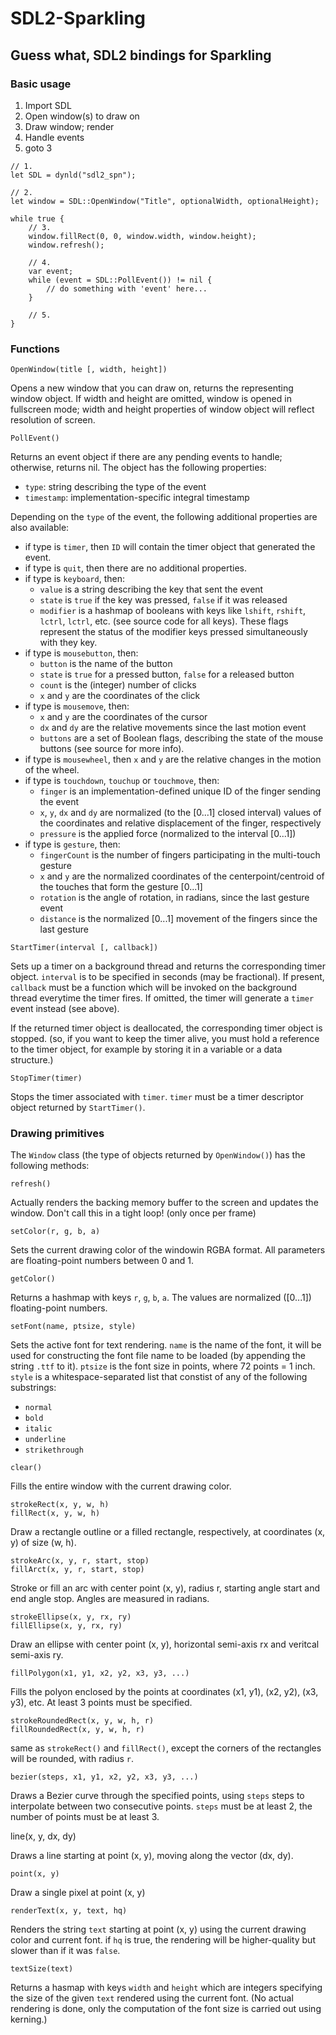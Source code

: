 # SDL2-Sparkling

## Guess what, SDL2 bindings for Sparkling

### Basic usage

1. Import SDL
2. Open window(s) to draw on
3. Draw window; render
4. Handle events
5. goto 3

<!-- commity-comment -->

    // 1.
    let SDL = dynld("sdl2_spn");
    
    // 2.
    let window = SDL::OpenWindow("Title", optionalWidth, optionalHeight);
    
    while true {
        // 3.
        window.fillRect(0, 0, window.width, window.height);
        window.refresh();
        
        // 4.
        var event;
        while (event = SDL::PollEvent()) != nil {
            // do something with 'event' here...
        }
        
        // 5.
    }

### Functions

    OpenWindow(title [, width, height])

Opens a new window that you can draw on, returns the representing
window object. If width and height are omitted, window is opened
in fullscreen mode; width and height properties of window object
will reflect resolution of screen.

    PollEvent()

Returns an event object if there are any pending events to handle;
otherwise, returns nil. The object has the following properties:

 - `type`: string describing the type of the event
 - `timestamp`: implementation-specific integral timestamp

Depending on the `type` of the event, the following additional
properties are also available:

 - if type is `timer`, then `ID` will contain the timer object that
   generated the event.
 - if type is `quit`, then there are no additional properties.
 - if type is `keyboard`, then:
   - `value` is a string describing the key that sent the event
   - `state` is `true` if the key was pressed, `false` if it was released
   - `modifier` is a hashmap of booleans with keys like `lshift`,
     `rshift`, `lctrl`, `lctrl`, etc. (see source code for all keys).
	 These flags represent the status of the modifier keys pressed
	 simultaneously with they key.
 - if type is `mousebutton`, then:
   - `button` is the name of the button
   - `state` is `true` for a pressed button, `false` for a released button
   - `count` is the (integer) number of clicks
   - `x` and `y` are the coordinates of the click
 - if type is `mousemove`, then:
   - `x` and `y` are the coordinates of the cursor
   - `dx` and `dy` are the relative movements since the last motion event
   - `buttons` are a set of Boolean flags, describing the state of the
     mouse buttons (see source for more info).
 - if type is `mousewheel`, then `x` and `y` are the relative changes in
   the motion of the wheel.
 - if type is `touchdown`, `touchup` or `touchmove`, then:
   - `finger` is an implementation-defined unique ID of the finger sending
     the event
   - `x`, `y`, `dx` and `dy` are normalized (to the [0...1] closed interval)
     values of the coordinates and relative displacement of the finger,
	 respectively
   - `pressure` is the applied force (normalized to the interval [0...1])
 - if type is `gesture`, then:
   - `fingerCount` is the number of fingers participating in the multi-touch
     gesture
   - `x` and `y` are the normalized coordinates of the centerpoint/centroid
     of the touches that form the gesture [0...1]
   - `rotation` is the angle of rotation, in radians, since the last gesture
     event
   - `distance` is the normalized [0...1] movement of the fingers since
     the last gesture

<!-- commity-comment -->

    StartTimer(interval [, callback])

Sets up a timer on a background thread and returns the corresponding timer
object. `interval` is to be specified in seconds (may be fractional).
If present, `callback` must be a function which will be invoked on the
background thread everytime the timer fires. If omitted, the timer
will generate a `timer` event instead (see above).

If the returned timer object is deallocated, the corresponding timer
object is stopped. (so, if you want to keep the timer alive, you must
hold a reference to the timer object, for example by storing it in a
variable or a data structure.)

    StopTimer(timer)

Stops the timer associated with `timer`. `timer` must be a timer
descriptor object returned by `StartTimer()`.

### Drawing primitives

The `Window` class (the type of objects returned by `OpenWindow()`)
has the following methods:

    refresh()

Actually renders the backing memory buffer to the screen and updates
the window. Don't call this in a tight loop! (only once per frame)

    setColor(r, g, b, a)

Sets the current drawing color of the windowin RGBA format. All
parameters are floating-point numbers between 0 and 1.

    getColor()

Returns a hashmap with keys `r`, `g`, `b`, `a`. The values are
normalized ([0...1]) floating-point numbers.

    setFont(name, ptsize, style)

Sets the active font for text rendering. `name` is the name of the font,
it will be used for constructing the font file name to be loaded (by
appending the string `.ttf` to it). `ptsize` is the font size in points,
where 72 points = 1 inch. `style` is a whitespace-separated list that
constist of any of the following substrings:

 - `normal`
 - `bold`
 - `italic`
 - `underline`
 - `strikethrough`

<!-- commity-comment -->

    clear()

Fills the entire window with the current drawing color.

    strokeRect(x, y, w, h)
    fillRect(x, y, w, h)

Draw a rectangle outline or a filled rectangle, respectively,
at coordinates (x, y) of size (w, h).

    strokeArc(x, y, r, start, stop)
    fillArct(x, y, r, start, stop)

Stroke or fill an arc with center point (x, y), radius r, starting
angle start and end angle stop. Angles are measured in radians.

    strokeEllipse(x, y, rx, ry)
    fillEllipse(x, y, rx, ry)

Draw an ellipse with center point (x, y), horizontal semi-axis rx
and veritcal semi-axis ry.

    fillPolygon(x1, y1, x2, y2, x3, y3, ...)

Fills the polyon enclosed by the points at coordinates (x1, y1),
(x2, y2), (x3, y3), etc. At least 3 points must be specified.

    strokeRoundedRect(x, y, w, h, r)
    fillRoundedRect(x, y, w, h, r)

same as `strokeRect()` and `fillRect()`, except the corners of the
rectangles will be rounded, with radius `r`.

    bezier(steps, x1, y1, x2, y2, x3, y3, ...)

Draws a Bezier curve through the specified points, using `steps` steps
to interpolate between two consecutive points. `steps` must be at least
2, the number of points must be at least 3.

   line(x, y, dx, dy)

Draws a line starting at point (x, y), moving along the vector (dx, dy).

    point(x, y)

Draw a single pixel at point (x, y)

    renderText(x, y, text, hq)

Renders the string `text` starting at point (x, y) using the current
drawing color and current font. if `hq` is true, the rendering will
be higher-quality but slower than if it was `false`.

    textSize(text)

Returns a hasmap with keys `width` and `height` which are integers
specifying the size of the given `text` rendered using the current
font. (No actual rendering is done, only the computation of the
font size is carried out using kerning.)

